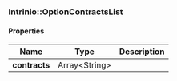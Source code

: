 

[//]: # (CLASS:Intrinio::OptionContractsList)

[//]: # (KIND:object)

### Intrinio::OptionContractsList

#### Properties

[//]: # (START_DEFINITION)

Name | Type | Description
------------ | ------------- | -------------
**contracts** | Array&lt;String&gt; |  &nbsp;

[//]: # (END_DEFINITION)



